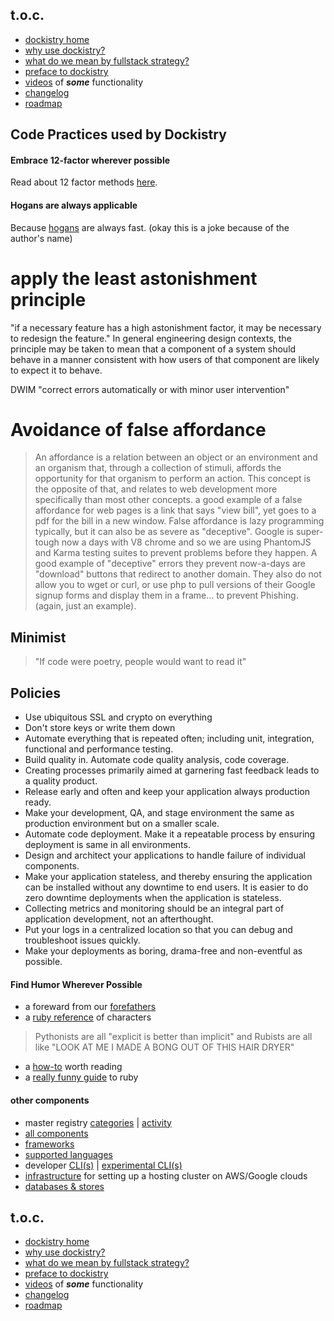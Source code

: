 ## t.o.c.
- [dockistry home](https://github.com/forktheweb/dockistry)
- [why use dockistry?](https://github.com/forktheweb/dockistry/blob/master/docs-why.use.this.md)
- [what do we mean by fullstack strategy?](https://github.com/forktheweb/dockistry#what-is-a-fullstack-strategy)
- [preface to dockistry](https://github.com/forktheweb/dockistry/blob/master/docs-preface.md) 
- [videos](https://github.com/forktheweb/dockistry/blob/master/docs-videos.md) of ***some*** functionality
- [changelog](https://github.com/forktheweb/dockistry/blob/master/changelog.md)
- [roadmap](https://github.com/forktheweb/dockistry/blob/master/roadmap.md)


## Code Practices used by Dockistry

#### Embrace 12-factor wherever possible
Read about 12 factor methods [here](http://12factor.net/).

#### Hogans are always applicable
Because [hogans](https://github.com/object-code/hogan.js) are always fast.  (okay this is a joke because of the author's name)

# apply the least astonishment principle
"if a necessary feature has a high astonishment factor, it may be necessary to redesign the feature."  In general engineering design contexts, the principle may be taken to mean that a component of a system should behave in a manner consistent with how users of that component are likely to expect it to behave.

DWIM
"correct errors automatically or with minor user intervention"

# Avoidance of false affordance
>An affordance is a relation between an object or an environment and an organism that, through a collection of stimuli, affords the opportunity for that organism to perform an action.   This concept is the opposite of that, and relates to web development more specifically than most other concepts.  a good example of a false affordance for web pages is a link that says "view bill", yet goes to a pdf for the bill in a new window.  False affordance is lazy programming typically, but it can also be as severe as "deceptive".  Google is super-tough now a days with V8 chrome and so we are using PhantomJS and Karma testing suites to prevent problems before they happen.  A good example of "deceptive" errors they prevent now-a-days are "download" buttons that redirect to another domain.  They also do not allow you to wget or curl, or use php to pull versions of their Google signup forms and display them in a frame... to prevent Phishing. (again, just an example).

## Minimist
> "If code were poetry, people would want to read it"

## Policies
* Use ubiquitous SSL and crypto on everything
* Don't store keys or write them down
* Automate everything that is repeated often; including unit, integration, functional and performance testing.
* Build quality in. Automate code quality analysis, code coverage.
* Creating processes primarily aimed at garnering fast feedback leads to a quality product.
* Release early and often and keep your application always production ready.
* Make your development, QA, and stage environment the same as production environment but on a smaller scale.
* Automate code deployment. Make it a repeatable process by ensuring deployment is same in all environments.
* Design and architect your applications to handle failure of individual components.
* Make your application stateless, and thereby ensuring the application can be installed without any downtime to end users. It is easier to do zero downtime deployments when the application is stateless.
* Collecting metrics and monitoring should be an integral part of application development, not an afterthought.
* Put your logs in a centralized location so that you can debug and troubleshoot issues quickly.
* Make your deployments as boring, drama-free and non-eventful as possible.

 

#### Find Humor Wherever Possible
- a foreward from our [forefathers](http://search.cpan.org/dist/perlsecret/lib/perlsecret.pod#SYNOPSIS)
- a [ruby reference](https://github.com/JuanitoFatas/what-do-you-call-this-in-ruby) of characters
 
> Pythonists are all "explicit is better than implicit" and Rubists are all like "LOOK AT ME I MADE A BONG OUT OF THIS HAIR DRYER"

- a [how-to](https://github.com/braydie/HowToBeAProgrammer) worth reading
- a [really funny guide](https://encyclopediadramatica.se/Ruby_on_Rails) to ruby

#### other components
   * master registry [categories](https://labs.stackfork.com:2003/explore/groups) | [activity](https://labs.stackfork.com:2003/explore/projects/starred)
   * [all components](https://github.com/forktheweb/dockistry/blob/master/docs-componentry.md)
   * [frameworks](https://github.com/forktheweb/dockistry/blob/master/docs-frameworks.md) 
   * [supported languages](https://github.com/forktheweb/dockistry/blob/master/docs-languages.md)
   * developer [CLI(s)](https://github.com/forktheweb/dockistry/blob/master/dockistry-cli.md) | [experimental CLI(s)](https://github.com/forktheweb/dockistry/blob/master/docs-experimental-cli.md)
   * [infrastructure](https://github.com/forktheweb/dockistry/blob/master/docs-infrastructure-packages.md) for setting up a hosting cluster on AWS/Google clouds
   * [databases & stores](https://github.com/forktheweb/dockistry/blob/master/docs-database.md)

## t.o.c.
- [dockistry home](https://github.com/forktheweb/dockistry)
- [why use dockistry?](https://github.com/forktheweb/dockistry/blob/master/docs-why.use.this.md)
- [what do we mean by fullstack strategy?](https://github.com/forktheweb/dockistry#what-is-a-fullstack-strategy)
- [preface to dockistry](https://github.com/forktheweb/dockistry/blob/master/docs-preface.md) 
- [videos](https://github.com/forktheweb/dockistry/blob/master/docs-videos.md) of ***some*** functionality
- [changelog](https://github.com/forktheweb/dockistry/blob/master/changelog.md)
- [roadmap](https://github.com/forktheweb/dockistry/blob/master/roadmap.md)
